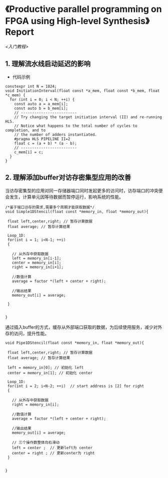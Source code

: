 # 《Productive parallel programming on FPGA using High-level Synthesis》Report

_<入门教程>_

## 1. 理解流水线启动延迟的影响

* 代码示例
```
constexpr int N = 1024;
void InitiationInterval(float const *a_mem, float const *b_mem, float *c_mem) {
  for (int i = 0; i < N; ++i) {
    const auto a = a_mem[i];
    const auto b = b_mem[i];
    // -------------------------
    // Try changing the target initiation interval (II) and re-running HLS.
    // Notice what happens to the total number of cycles to completion, and to
    // the number of adders instantiated.
    #pragma HLS PIPELINE II=2
    float c = (a + b) * (a - b);
    // -------------------------
    c_mem[i] = c;
  }
}
```

## 2. 理解添加buffer对访存密集型应用的改善
 当访存密集型的应用对同一存储器端口同时发起更多的访问时，访存端口的冲突便会发生，计算单元因等待数据而暂停运行，影响系统的性能。

```
/*鉴于端口访存的需求,需要多个周期才能获取数据*/
void Simple1DStencil(float const *memory_in, float *memory_out){

 float left,center,right; // 暂存计算数据
 float average; // 暂存计算结果

 Loop_1D:
 for(int i = 1; i<N-1; ++i)
 {

   // 从外存中获取数据
   left = memory_in[i-1];
   center = memory_in[i];
   right = memory_in[i+1];

   //数值计算
   average = factor *(left + center + right);

   //输出结果
   memory_out[i] = average;

 }


}
```
通过插入buffer的方式，缓存从外部端口获取的数据，为后续使用服务，减少对外存的访问，提升性能。

```
void Pipe1DStencil(float const *memory_in, float *memory_out){

 float left,center,right; // 暂存计算数据
 float average; // 暂存计算结果

 left = memory_in[0]; // 初始化 left
 center = memory_in[1]; // 初始化 center

 Loop_1D:
 for(int i = 2; i<N-2; ++i)  // start address is [2] for right
 {

   // 从外存中获取数据
   right = memory_in[i];

   //数值计算
   average = factor *(left + center + right);

   //输出结果
   memory_out[i] = average;
   
   // 三个操作数整体向右滑动
   left = center ;  // 更新left为 center
   center = right ; // 更新center为 right
 }


}
```

